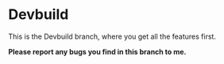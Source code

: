 # Devbuild

This is the Devbuild branch, where you get all the features first. 

**Please report any bugs you find in this branch to me.**
